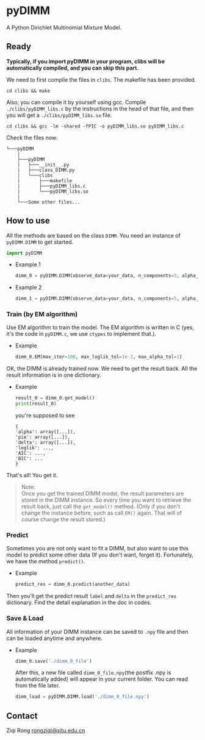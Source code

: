 # pyDIMM
A Python Dirichlet Multinomial Mixture Model.

## Ready

**Typically, if you import pyDIMM in your program, clibs will be automatically compiled, and you can skip this part.**

We need to first compile the files in `clibs`. The makefile has been provided.
```console
cd clibs && make
```

Also, you can compile it by yourself using gcc. Compile `./clibs/pyDIMM_libs.c` by the instructions in the head of that file, and then you will get a `./clibs/pyDIMM_libs.so` file.  
```console
cd clibs && gcc -lm -shared -fPIC -o pyDIMM_libs.so pyDIMM_libs.c
```

Check the files now.
```
└───pyDIMM
    |
    ├───pyDIMM
    |   ├───__init__.py
    |   ├───class_DIMM.py
    |   └───clibs
    |       ├───makefile
    |       ├───pyDIMM_libs.c
    |       └───pyDIMM_libs.so
    |
    └───Some other files...
```

## How to use

All the methods are based on the class `DIMM`. You need an instance of `pyDIMM.DIMM` to get started.

```python
import pyDIMM
```

- Example 1
    ```python
    dimm_0 = pyDIMM.DIMM(observe_data=your_data, n_components=3, alpha_init='kmeans')
    ```
- Example 2
    ```python
    dimm_1 = pyDIMM.DIMM(observe_data=your_data, n_components=5, alpha_init='manual', prior_label=your_label, print_log=True)
    ```

### Train (by EM algorithm)

Use EM algorithm to train the model. The EM algorithm is written in C (yes, it's the code in `pyDIMM.c`, we use `ctypes` to implement that.).

- Example
    ```python
    dimm_0.EM(max_iter=100, max_loglik_tol=1e-3, max_alpha_tol=1)
    ```

OK, the DIMM is already trained now. We need to get the result back. All the result information is in one dictionary.

- Example
    ```python
    result_0 = dimm_0.get_model()
    print(result_0)
    ```
    you're supposed to see
    ```
    {
    'alpha': array([...]),
    'pie': array([...]),
    'delta': array([...]),
    'loglik': ...,
    'AIC': ...,
    'BIC': ...
    }
    ```

That's all! You get it.  

>Note:  
Once you get the trained DIMM model, the result parameters are stored in the DIMM instance. So every time you want to retrieve the result back, just call the `get_model()` method. (Only if you don't change the instance before, such as call `EM()` again. That will of course change the result stored.)

### Predict

Sometimes you are not only want to fit a DIMM, but also want to use this model to predict some other data (If you don't want, forget it). Fortunately, we have the method `predict()`.

- Example
    ```python
    predict_res = dimm_0.predict(another_data)
    ```

Then you'll get the predict result `label` and `delta` in the `predict_res` dictionary. Find the detail explanation in the doc in codes.

### Save & Load

All information of your DIMM instance can be saved to `.npy` file and then can be loaded anytime and anywhere.
- Example
    ```python
    dimm_0.save('./dimm_0_file')
    ```
    After this, a new file called `dimm_0_file.npy`(the postfix .npy is automatically added) will appear in your current folder. You can read from the file later.
    ```python
    dimm_load = pyDIMM.DIMM.load('./dimm_0_file.npy')
    ```
    
## Contact

Ziqi Rong <rongziqi@sjtu.edu.cn>
